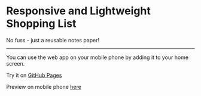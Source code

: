 # Responsive and Lightweight Shopping List

No fuss - just a reusable notes paper!

---

You can use the web app on your mobile phone by adding it to your home screen.

Try it on <a href="https://marthakatharina.github.io/shopping-list/" target="_blank">GitHub Pages</a>

Preview on mobile phone <a href="http://www.responsinator.com/?url=https%3A%2F%2Fmarthakatharina.github.io%2Fshopping-list%2F" target="_blank">here</a>
